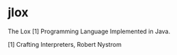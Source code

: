 # jlox
The Lox [1] Programming Language Implemented in Java.

[1] Crafting Interpreters, Robert Nystrom
